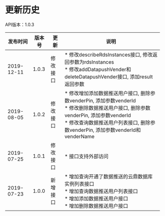 # 更新历史 #
API版本：1.0.3

|发布时间|版本号|更新|说明|
|---|---|---|---|
|2019-12-11   |1.0.3   |修改接口       | * 修改describeRdsInstances接口, 修改返回参数为rdsInstances<br> * 修改addDatapushVender和deleteDatapushVender接口, 添加result返回参数
|2019-08-05   |1.0.2   |修改接口       | * 修改增加添加数据推送用户接口, 删除参数venderPin, 添加参数venderId<br> * 修改删除数据推送用户接口, 删除参数venderPin, 添加参数venderId<br> * 修改查询数据推送用户列表接口, 删除参数venderPin, 添加参数venderId和venderName<br>
|2019-07-25   |1.0.1   |修改接口       | * 接口支持外部访问
|2019-07-23   |1.0.0   |新增接口       | * 增加查询开通了数据推送的云鼎数据库实例列表接口<br> * 增加查询数据推送用户列表接口<br> * 增加添加数据推送用户接口<br> * 增加删除数据推送用户接口
